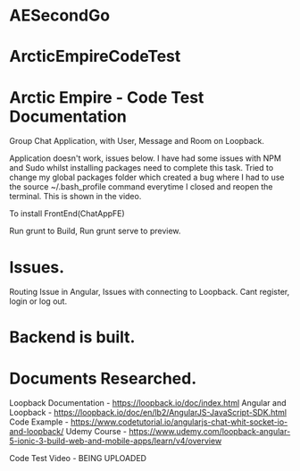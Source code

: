 # AESecondGo
# ArcticEmpireCodeTest
# Arctic Empire - Code Test Documentation

Group Chat Application, with User, Message and Room on Loopback.

Application doesn't work, issues below. I have had some issues with NPM and Sudo whilst installing packages need to complete this task. Tried to change my global packages folder which created a bug where I had to use the source ~/.bash_profile command everytime I closed and reopen the terminal. This is shown in the video.

To install FrontEnd(ChatAppFE)

Run grunt to Build, Run grunt serve to preview.

# Issues.

Routing Issue in Angular, Issues with connecting to Loopback. Cant register, login or log out.

# Backend is built.

# Documents Researched.

Loopback Documentation - https://loopback.io/doc/index.html Angular and Loopback - https://loopback.io/doc/en/lb2/AngularJS-JavaScript-SDK.html Code Example - https://www.codetutorial.io/angularjs-chat-whit-socket-io-and-loopback/ Udemy Course - https://www.udemy.com/loopback-angular-5-ionic-3-build-web-and-mobile-apps/learn/v4/overview

Code Test Video - BEING UPLOADED
